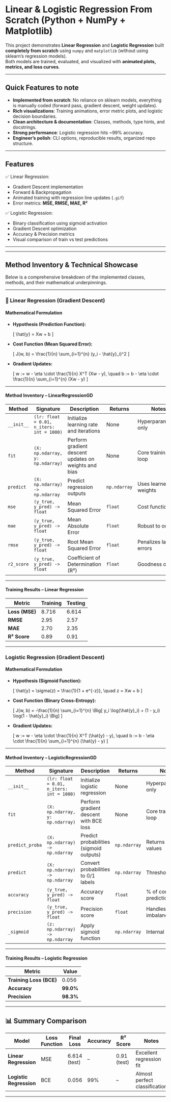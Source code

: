 # Linear & Logistic Regression From Scratch (Python + NumPy + Matplotlib)
This project demonstrates **Linear Regression** and **Logistic Regression** built **completely from scratch** using `numpy` and `matplotlib` (without using sklearn’s regression models).  
Both models are trained, evaluated, and visualized with **animated plots, metrics, and loss curves**.

---

## Quick Features to note

- **Implemented from scratch**: No reliance on sklearn models, everything is manually coded (forward pass, gradient descent, weight updates).  
- **Rich visualizations**: Training animations, error metric plots, and logistic decision boundaries.  
- **Clean architecture & documentation**: Classes, methods, type hints, and docstrings.  
- **Strong performance**: Logistic regression hits ~99% accuracy.  
- **Engineer’s polish**: CLI options, reproducible results, organized repo structure.  

---

## Features

✅ Linear Regression:
- Gradient Descent implementation  
- Forward & Backpropagation  
- Animated training with regression line updates (`.gif`)  
- Error metrics: **MSE, RMSE, MAE, R²**  

✅ Logistic Regression:
- Binary classification using sigmoid activation  
- Gradient Descent optimization  
- Accuracy & Precision metrics  
- Visual comparison of train vs test predictions  

---

---

## Method Inventory & Technical Showcase

Below is a comprehensive breakdown of the implemented classes, methods, and their mathematical underpinnings.

---

### 🔹 Linear Regression (Gradient Descent)

#### **Mathematical Formulation**

- **Hypothesis (Prediction Function):**
  
  \[
  \hat{y} = Xw + b
  \]

- **Cost Function (Mean Squared Error):**
  
  \[
  J(w, b) = \frac{1}{n} \sum_{i=1}^{n} (y_i - \hat{y}_i)^2
  \]

- **Gradient Updates:**
  
  \[
  w := w - \eta \cdot \frac{1}{n} X^T (Xw - y), \quad 
  b := b - \eta \cdot \frac{1}{n} \sum_{i=1}^{n} (Xw - y)
  \]

---

#### **Method Inventory – LinearRegressionGD**

| Method | Signature | Description | Returns | Notes |
|--------|-----------|-------------|---------|-------|
| `__init__` | `(lr: float = 0.01, n_iters: int = 1000)` | Initialize learning rate and iterations | None | Hyperparameters only |
| `fit` | `(X: np.ndarray, y: np.ndarray)` | Perform gradient descent updates on weights and bias | None | Core training loop |
| `predict` | `(X: np.ndarray) -> np.ndarray` | Predict regression outputs | `np.ndarray` | Uses learned weights |
| `mse` | `(y_true, y_pred) -> float` | Mean Squared Error | `float` | Cost function |
| `mae` | `(y_true, y_pred) -> float` | Mean Absolute Error | `float` | Robust to outliers |
| `rmse` | `(y_true, y_pred) -> float` | Root Mean Squared Error | `float` | Penalizes large errors |
| `r2_score` | `(y_true, y_pred) -> float` | Coefficient of Determination (R²) | `float` | Goodness of fit |

---

#### **Training Results – Linear Regression**

| Metric | Training | Testing |
|--------|----------|---------|
| **Loss (MSE)** | 8.716 | 6.614 |
| **RMSE** | 2.95 | 2.57 |
| **MAE** | 2.70 | 2.35 |
| **R² Score** | 0.89 | 0.91 |

---

### Logistic Regression (Gradient Descent)

#### **Mathematical Formulation**

- **Hypothesis (Sigmoid Function):**
  
  \[
  \hat{y} = \sigma(z) = \frac{1}{1 + e^{-z}}, \quad z = Xw + b
  \]

- **Cost Function (Binary Cross-Entropy):**
  
  \[
  J(w, b) = -\frac{1}{n} \sum_{i=1}^{n} \Big[ y_i \log(\hat{y}_i) + (1 - y_i) \log(1 - \hat{y}_i) \Big]
  \]

- **Gradient Updates:**
  
  \[
  w := w - \eta \cdot \frac{1}{n} X^T (\hat{y} - y), \quad 
  b := b - \eta \cdot \frac{1}{n} \sum_{i=1}^{n} (\hat{y} - y)
  \]

---

#### **Method Inventory – LogisticRegressionGD**

| Method | Signature | Description | Returns | Notes |
|--------|-----------|-------------|---------|-------|
| `__init__` | `(lr: float = 0.01, n_iters: int = 1000)` | Initialize logistic regression | None | Hyperparameters only |
| `fit` | `(X: np.ndarray, y: np.ndarray)` | Perform gradient descent with BCE loss | None | Core training loop |
| `predict_proba` | `(X: np.ndarray) -> np.ndarray` | Predict probabilities (sigmoid outputs) | `np.ndarray` | Returns [0,1] values |
| `predict` | `(X: np.ndarray) -> np.ndarray` | Convert probabilities to 0/1 labels | `np.ndarray` | Threshold = 0.5 |
| `accuracy` | `(y_true, y_pred) -> float` | Accuracy score | `float` | % of correct predictions |
| `precision` | `(y_true, y_pred) -> float` | Precision score | `float` | Handles imbalanced data |
| `_sigmoid` | `(z: np.ndarray) -> np.ndarray` | Apply sigmoid function | `np.ndarray` | Internal helper |

---

#### **Training Results – Logistic Regression**

| Metric | Value |
|--------|-------|
| **Training Loss (BCE)** | 0.056 |
| **Accuracy** | **99.0%** |
| **Precision** | **98.3%** |

---

## 📊 Summary Comparison

| Model | Loss Function | Final Loss | Accuracy | R² Score | Notes |
|-------|--------------|------------|----------|-----------|-------|
| **Linear Regression** | MSE | 6.614 (test) | – | 0.91 (test) | Excellent regression fit |
| **Logistic Regression** | BCE | 0.056 | 99% | – | Almost perfect classification |

---
